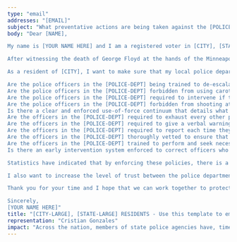 ```yaml
---
type: "email"
addresses: "[EMAIL]"
subject: "What preventative actions are being taken against the [POLICE-DEPT]?"
body: "Dear [NAME],

My name is [YOUR NAME HERE] and I am a registered voter in [CITY], [STATE]. I am writing to you today to ask what you are doing, as the [POSITION] of [CITY], to ensure that your officers are not abusing their power and are held accountable for their actions.

After witnessing the death of George Floyd at the hands of the Minneapolis Police Department, I am left feeling outraged, frustrated, and hurt. The system has failed yet another black man and we are anxiously waiting to see if the officers responsible for his death will face consequences.

As a resident of [CITY], I want to make sure that my local police department is taking the necessary preventative measures to ensure that incidents like this will not occur in the future. So I ask:

Are the police officers in the [POLICE-DEPT] being trained to de-escalate altercations by using peaceful conflict resolution strategies?
Are the police officers in the [POLICE-DEPT] forbidden from using carotid restraints (chokeholds, strangleholds, etc.) and hog-tying methods? Furthermore, are they forbidden from transporting civilians in uncomfortable positions, such as face down in a vehicle?
Are the police officers in the [POLICE-DEPT] required to intervene if they witness another officer using excessive force? Will officers be reprimanded if they fail to intervene?
Are the police officers in the [POLICE-DEPT] forbidden from shooting at moving vehicles?
Is there a clear and enforced use-of-force continuum that details what weapons and force are acceptable in a wide variety of civilian-police interactions?
Are the officers in the [POLICE-DEPT] required to exhaust every other possible option before using excessive force?
Are the officers in the [POLICE-DEPT] required to give a verbal warning to civilians before drawing their weapon or using excessive force?
Are the officers in the [POLICE-DEPT] required to report each time they threaten to or use force on civilians?
Are the officers in the [POLICE-DEPT] thoroughly vetted to ensure that they do not have a history with abuse, racism, xenophobia, homophobia / transphobia, or discrimination?
Are the officers in the [POLICE-DEPT] trained to perform and seek necessary medical action after using excessive force?
Is there an early intervention system enforced to correct officers who use excessive force? Additionally, how many complaints does an officer have to receive before they are reprimanded? Before they are terminated? More than three complaints are unacceptable.

Statistics have indicated that by enforcing these policies, there is a significant decrease in civilian complaints and injury due to excessive force. If any of the policies are not currently in place, then what is being done to ensure that they are going to be enforced in the near future? What can I do, as a concerned citizen, to set these policies in motion?

I also want to increase the level of trust between the police department and the community. To establish trust, there has to be transparency. I would like to see the [POLICE-DEPT] collect and report data on civilian deaths that occurred in custody and as a result of an officer’s use of excessive force. The data should be broken down by demographics and should showcase the race, gender, sexuality, and religion of the civilians. Allowing the public access to this information will show us where we, as a community, fall short.

Thank you for your time and I hope that we can work together to protect the [CITY] community. I refuse to let the next hashtag come from here.

Sincerely,
[YOUR NAME HERE]"
title: "[CITY-LARGE], [STATE-LARGE] RESIDENTS - Use this template to email the [POSITION] of [CITY] to quiz them on what preventive actions are being taken to protect against police brutality from the [POLICE-DEPT]."
representation: "Cristian Gonzales"
impact: "Across the nation, members of state police agencies have, time and time again, abused their power and have killed black Americans in a horrific manner, devoid of any lawfulness. Our nation has observed the cruel and evil killings of George Floyd, Breonna Taylor, Eric Garner, Ahmed Aubrey, and countless others of black Americans. Email the [POSITION] for the city of [CITY] and press the question--are you, [NAME], taking any preventative actions to ensure that such acts of cruelty against African Americans don't happen as a consequence of policing with racist motives?"
---
```


